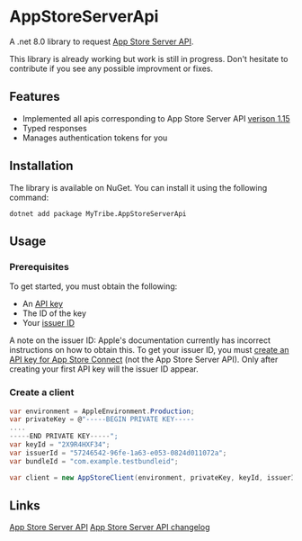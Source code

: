 # AppStoreServerApi

A .net 8.0 library to request [App Store Server API](https://developer.apple.com/documentation/appstoreserverapi).

This library is already working but work is still in progress. Don't hesitate to contribute if you see any possible improvment or fixes.

## Features
- Implemented all apis corresponding to App Store Server API [verison 1.15](https://developer.apple.com/documentation/appstoreserverapi/app-store-server-api-changelog#115-20250221)
- Typed responses
- Manages authentication tokens for you

## Installation
The library is available on NuGet. You can install it using the following command:
```console
dotnet add package MyTribe.AppStoreServerApi
```

## Usage
### Prerequisites
To get started, you must obtain the following:
- An [API key](https://developer.apple.com/documentation/appstoreserverapi/creating_api_keys_to_use_with_the_app_store_server_api)
- The ID of the key
- Your [issuer ID](https://developer.apple.com/documentation/appstoreserverapi/generating_tokens_for_api_requests)

A note on the issuer ID:
Apple's documentation currently has incorrect instructions on how to obtain this.
To get your issuer ID, you must [create an API key for App Store Connect](https://developer.apple.com/documentation/appstoreconnectapi/creating_api_keys_for_app_store_connect_api) (not the App Store Server API). Only after creating your first API key will the issuer ID appear.

### Create a client
```csharp
var environment = AppleEnvironment.Production;
var privateKey = @"-----BEGIN PRIVATE KEY-----
....
-----END PRIVATE KEY-----";
var keyId = "2X9R4HXF34";
var issuerId = "57246542-96fe-1a63-e053-0824d011072a";
var bundleId = "com.example.testbundleid";

var client = new AppStoreClient(environment, privateKey, keyId, issuerId, bundleId);
```

## Links
[App Store Server API](https://developer.apple.com/documentation/appstoreserverapi)
[App Store Server API changelog](https://developer.apple.com/documentation/appstoreserverapi/app_store_server_api_changelog)
